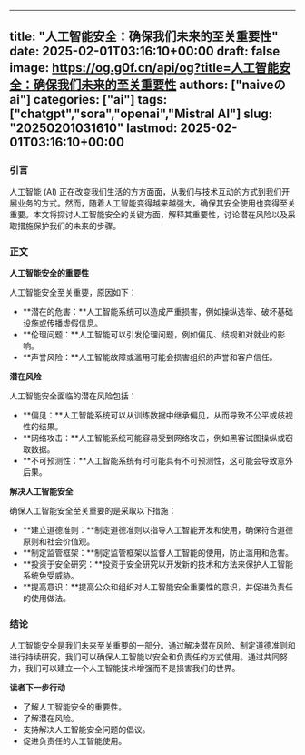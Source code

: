 
---
title: "人工智能安全：确保我们未来的至关重要性"
date: 2025-02-01T03:16:10+00:00
draft: false
image: https://og.g0f.cn/api/og?title=人工智能安全：确保我们未来的至关重要性
authors: ["naiveのai"]
categories: ["ai"]
tags: ["chatgpt","sora","openai","Mistral AI"]
slug: "20250201031610"
lastmod: 2025-02-01T03:16:10+00:00
---
### 引言

人工智能 (AI) 正在改变我们生活的方方面面，从我们与技术互动的方式到我们开展业务的方式。然而，随着人工智能变得越来越强大，确保其安全使用也变得至关重要。本文将探讨人工智能安全的关键方面，解释其重要性，讨论潜在风险以及采取措施保护我们的未来的步骤。

### 正文

**人工智能安全的重要性**

人工智能安全至关重要，原因如下：

- **潜在的危害：**人工智能系统可以造成严重损害，例如操纵选举、破坏基础设施或传播虚假信息。
- **伦理问题：**人工智能可以引发伦理问题，例如偏见、歧视和对就业的影响。
- **声誉风险：**人工智能故障或滥用可能会损害组织的声誉和客户信任。

**潜在风险**

人工智能安全面临的潜在风险包括：

- **偏见：**人工智能系统可以从训练数据中继承偏见，从而导致不公平或歧视性的结果。
- **网络攻击：**人工智能系统可能容易受到网络攻击，例如黑客试图操纵或窃取数据。
- **不可预测性：**人工智能系统有时可能具有不可预测性，这可能会导致意外后果。

**解决人工智能安全**

确保人工智能安全至关重要的是采取以下措施：

- **建立道德准则：**制定道德准则以指导人工智能开发和使用，确保符合道德原则和社会价值观。
- **制定监管框架：**制定监管框架以监督人工智能的使用，防止滥用和危害。
- **投资于安全研究：**投资于安全研究以开发新的技术和方法来保护人工智能系统免受威胁。
- **提高意识：**提高公众和组织对人工智能安全重要性的意识，并促进负责任的使用做法。

### 结论

人工智能安全是我们未来至关重要的一部分。通过解决潜在风险、制定道德准则和进行持续研究，我们可以确保人工智能以安全和负责任的方式使用。通过共同努力，我们可以建立一个人工智能技术增强而不是损害我们的世界。

**读者下一步行动**

- 了解人工智能安全的重要性。
- 了解潜在风险。
- 支持解决人工智能安全问题的倡议。
- 促进负责任的人工智能使用。